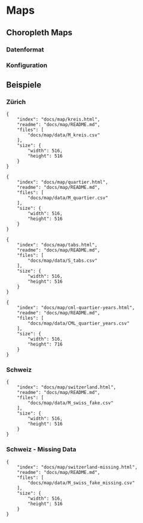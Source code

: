 # Maps

## Choropleth Maps

### Datenformat

### Konfiguration

## Beispiele

### Zürich

```project
{
    "index": "docs/map/kreis.html",
    "readme": "docs/map/README.md",
    "files": [
        "docs/map/data/M_kreis.csv"
    ],
    "size": {
        "width": 516,
        "height": 516
    }
}
```

```project
{
    "index": "docs/map/quartier.html",
    "readme": "docs/map/README.md",
    "files": [
        "docs/map/data/M_quartier.csv"
    ],
    "size": {
        "width": 516,
        "height": 516
    }
}
```

```project
{
    "index": "docs/map/tabs.html",
    "readme": "docs/map/README.md",
    "files": [
        "docs/map/data/S_tabs.csv"
    ],
    "size": {
        "width": 516,
        "height": 516
    }
}
```

```project
{
    "index": "docs/map/cml-quartier-years.html",
    "readme": "docs/map/README.md",
    "files": [
        "docs/map/data/CML_quartier_years.csv"
    ],
    "size": {
        "width": 516,
        "height": 716
    }
}
```

### Schweiz

```project
{
    "index": "docs/map/switzerland.html",
    "readme": "docs/map/README.md",
    "files": [
        "docs/map/data/M_swiss_fake.csv"
    ],
    "size": {
        "width": 516,
        "height": 516
    }
}
```

### Schweiz - Missing Data

```project
{
    "index": "docs/map/switzerland-missing.html",
    "readme": "docs/map/README.md",
    "files": [
        "docs/map/data/M_swiss_fake_missing.csv"
    ],
    "size": {
        "width": 516,
        "height": 516
    }
}
```
